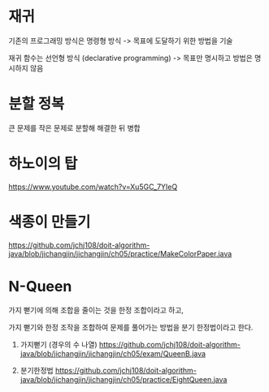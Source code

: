 # 재귀

기존의 프로그래밍 방식은 명령형 방식 -> 목표에 도달하기 위한 방법을 기술

재귀 함수는 선언형 방식 (declarative programming) -> 목표만 명시하고 방법은 명시하지 않음

# 분할 정복
큰 문제를 작은 문제로 분할해 해결한 뒤 병합

# 하노이의 탑
https://www.youtube.com/watch?v=Xu5GC_7YIeQ

# 색종이 만들기
https://github.com/jchj108/doit-algorithm-java/blob/jichangjin/jichangjin/ch05/practice/MakeColorPaper.java

# N-Queen

가지 뻗기에 의해 조합을 줄이는 것을 한정 조합이라고 하고,

가지 뻗기와 한정 조작을 조합하여 문제를 풀어가는 방법을 분기 한정법이라고 한다.


1. 가지뻗기
(경우의 수 나열)
https://github.com/jchj108/doit-algorithm-java/blob/jichangjin/jichangjin/ch05/exam/QueenB.java


2. 분기한정법
https://github.com/jchj108/doit-algorithm-java/blob/jichangjin/jichangjin/ch05/practice/EightQueen.java
